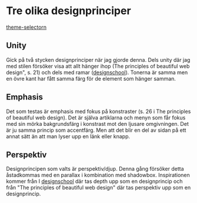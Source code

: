 Tre olika designprinciper
============================

[theme-selectorn](./theme-selector)


Unity
---------
Gick på två stycken designprinciper när jag gjorde denna. Dels unity där jag med stilen försöker visa att allt hänger ihop (The principles of beautiful web design", s. 21) och dels med ramar ([designschool](https://designschool.canva.com/design-elements-principles/)). Tonerna är samma men en övre kant har fått samma färg för de element som hänger samman.

Emphasis
----------
Det som testas är emphasis med fokus på konstraster (s. 26 i The principles of beautiful web design). Det är själva artiklarna och menyn som får fokus med sin mörka bakgrundsfärg i konstrast mot den ljusare omgivningen. Det är ju samma princip som accentfärg. Men att det blir en del av sidan på ett annat sätt än att man lyser upp en länk eller knapp.

Perspektiv
-------------
Designprincipen som valts är perspektiv/djup. Denna gång försöker detta åstadkommas med en parallax i kombination med shadowbox. Inspirationen kommer från I [designschool](https://designschool.canva.com/design-elements-principles/) där tas depth upp som en designprincip och från "The principles of beautiful web design" där tas perspektiv upp som en designprincip.
